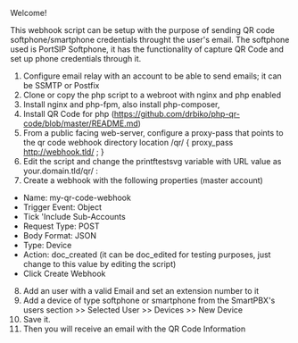 Welcome!

This webhook script can be setup with the purpose of sending QR code softphone/smartphone credentials throught the user's email.
The softphone used is PortSIP Softphone, it has the functionality of capture QR Code and set up phone credentials through it.

1. Configure  email relay with an account to be able to send emails; it can be SSMTP or Postfix
2. Clone or copy the php script to a webroot with nginx and php enabled
3. Install nginx and php-fpm, also install php-composer,
4. Install QR Code for php (https://github.com/drbiko/php-qr-code/blob/master/README.md)
5. From a public facing web-server, configure a proxy-pass that points to the qr code webhook directory
   location /qr/ {
	proxy_pass http://webhook.tld/ ;
	}
6. Edit the script and change the printftestsvg variable with URL value as your.domain.tld/qr/ :  
7. Create a webhook with the following properties (master account)
- Name: my-qr-code-webhook
- Trigger Event: Object
- Tick 'Include Sub-Accounts
- Request Type: POST
- Body Format: JSON
- Type: Device
- Action: doc_created (it can be doc_edited for testing purposes, just change to this value by editing the script)
- Click Create Webhook

8. Add an user with a valid Email and set an extension number to it
9. Add a device of type softphone or smartphone from the SmartPBX's users section >> Selected User >> Devices >> New Device
10. Save it.
11. Then you will receive an email with the QR Code Information 
